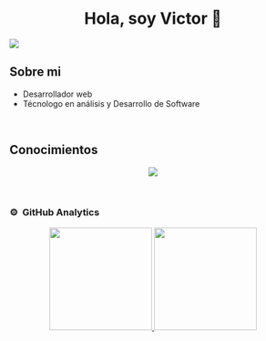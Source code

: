 <div align="center">
<h1 align="center">Hola, soy Victor 👋</h1>
</div>
<img src="https://github.com/user-attachments/assets/fd1e297f-87a4-48ed-891d-c87abbe50607">


## Sobre mi

- Desarrollador web
- Técnologo en análisis y Desarrollo de Software
<br>

## Conocimientos
<p align="center">
  <a href="https://skillicons.dev">
    <img src="https://skillicons.dev/icons?i=git,bootstrap,css,github,html,js,laravel,mysql,nodejs,npm,php,postman,vue" />
  </a>
</p>
<br>

### ⚙️ &nbsp;GitHub Analytics

<p align="center">
<a href="https://github.com/SaickVectrum">
  <img height="180em" src="https://github-readme-stats-eight-theta.vercel.app/api?username=SaickVectrum&show_icons=true&theme=algolia&include_all_commits=true&count_private=true"/>
  <img height="180em" src="https://github-readme-stats-eight-theta.vercel.app/api/top-langs/?username=SaickVectrum&layout=compact&langs_count=8&theme=algolia"/>
</a>
</p>

